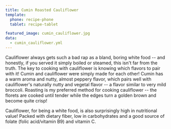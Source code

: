 ```yaml
---
title: Cumin Roasted Cauliflower
template:
  phone: recipe-phone
  tablet: recipe-tablet

featured_image: cumin_cauliflower.jpg
data:
  - cumin_cauliflower.yml
---
```


Cauliflower always gets such a bad rap as a bland, boring white food -- and honestly, if you served it simply boiled or steamed, this isn't far from the truth. The key to cooking with cauliflower is knowing which flavors to pair with it! Cumin and cauliflower were simply made for each other! Cumin has a warm aroma and nutty, almost peppery flavor, which pairs well with cauliflower's naturally nutty and vegetal flavor -- a flavor similar to very mild broccoli. Roasting is my preferred method for cooking cauliflower -- the florets are cooked until tender while the edges turn a golden brown and become quite crisp! 

Cauliflower, for being a white food, is also surprisingly high in nutritional value! Packed with dietary fiber, low in carbohydrates and a good source of folate (folic acid/vitamin B9) and vitamin C.